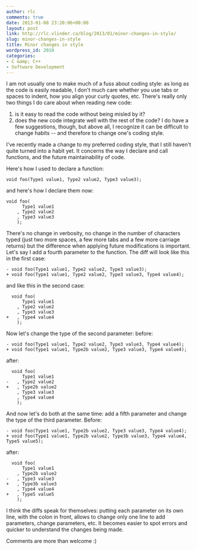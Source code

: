 ```yaml
---
author: rlc
comments: true
date: 2013-01-08 23:20:06+00:00
layout: post
link: http://rlc.vlinder.ca/blog/2013/01/minor-changes-in-style/
slug: minor-changes-in-style
title: Minor changes in style
wordpress_id: 2010
categories:
- C &amp; C++
- Software Development
---
```


I am not usually one to make much of a fuss about coding style: as long as the code is easily readable, I don't much care whether you use tabs or spaces to indent, how you align your curly quotes, etc. There's really only two things I do care about when reading new code: 

  1. is it easy to read the code without being misled by it?
  2. does the new code integrate well with the rest of the code?
I do have a few suggestions, though, but above all, I recognize it can be difficult to change habits -- and therefore to change one's coding style.

<!-- more -->

I've recently made a change to my preferred coding style, that I still haven't quite turned into a habit yet. It concerns the way I declare and call functions, and the future maintainability of code.

Here's how I used to declare a function: 
    
    void foo(Type1 value1, Type2 value2, Type3 value3);

and here's how I declare them now: 
    
    void foo(
    	  Type1 value1
    	, Type2 value2
    	, Type3 value3
    	);


There's no change in verbosity, no change in the number of characters typed (just two more spaces, a few more tabs and a few more carriage returns) but the difference when applying future modifications is important. Let's say I add a fourth parameter to the function. The diff will look like this in the first case: 
    
    - void foo(Type1 value1, Type2 value2, Type3 value3);
    + void foo(Type1 value1, Type2 value2, Type3 value3, Type4 value4);

and like this in the second case: 
    
      void foo(
      	  Type1 value1
      	, Type2 value2
      	, Type3 value3
    + 	, Type4 value4
      	);


Now let's change the type of the second parameter: before:

    
    - void foo(Type1 value1, Type2 value2, Type3 value3, Type4 value4);
    + void foo(Type1 value1, Type2b value2, Type3 value3, Type4 value4);

after:
    
      void foo(
      	  Type1 value1
    - 	, Type2 value2
    + 	, Type2b value2
      	, Type3 value3
      	, Type4 value4
      	);

And now let's do both at the same time: add a fifth parameter and change the type of the third parameter. Before:
    
    - void foo(Type1 value1, Type2b value2, Type3 value3, Type4 value4);
    + void foo(Type1 value1, Type2b value2, Type3b value3, Type4 value4, Type5 value5);

after:
    
      void foo(
      	  Type1 value1
      	, Type2b value2
    - 	, Type3 value3
    + 	, Type3b value3
      	, Type4 value4
    + 	, Type5 value5
      	);



I think the diffs speak for themselves: putting each parameter on its own line, with the colon in front, allows to change only one line to add parameters, change parameters, etc. It becomes easier to spot errors and quicker to understand the changes being made.

Comments are more than welcome :)
